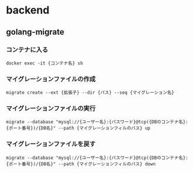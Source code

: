 # backend

## golang-migrate

### コンテナに入る
```
docker exec -it {コンテナ名} sh
```

### マイグレーションファイルの作成
```
migrate create --ext {拡張子} --dir {パス} --seq {マイグレーション名}
```

### マイグレーションファイルの実行
```
migrate --database "mysql://{ユーザー名}:{パスワード}@tcp({DBのコンテナ名}:{ポート番号})/{DB名}" --path {マイグレーションフィルのパス} up
```

### マイグレーションファイルを戻す
```
migrate --database "mysql://{ユーザー名}:{パスワード}@tcp({DBのコンテナ名}:{ポート番号})/{DB名}" --path {マイグレーションフィルのパス} down
```